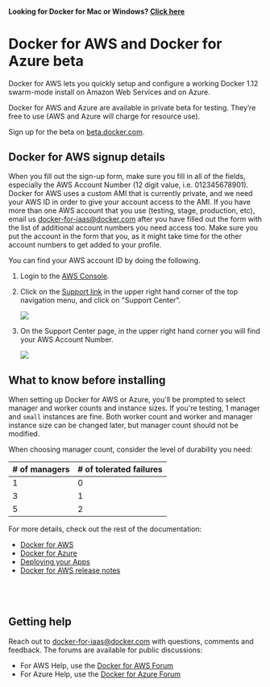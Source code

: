 <!--[metadata]>
+++
title = "Docker for AWS and Azure"
description = "Docker for AWS and Azure"
keywords = ["iaas, aws, azure"]
[menu.iaas]
identifier="docs"
name = "Getting Started"
weight="1"
+++
<![end-metadata]-->

#### Looking for Docker for Mac or Windows? <a href="https://docs.docker.com/" target="_blank">Click here</a>

# Docker for AWS and Docker for Azure beta

Docker for AWS lets you quickly setup and configure a working Docker 1.12 swarm-mode install on Amazon Web Services and on Azure.

Docker for AWS and Azure are available in private beta for testing. They’re free to use (AWS and Azure will charge for resource use).

Sign up for the beta on [beta.docker.com](https://beta.docker.com/).

## Docker for AWS signup details

When you fill out the sign-up form, make sure you fill in all of the fields, especially the AWS Account Number (12 digit value, i.e. 012345678901). Docker for AWS uses a custom AMI that is currently private, and we need your AWS ID in order to give your account access to the AMI. If you have more than one AWS account that you use (testing, stage, production, etc), email us <docker-for-iaas@docker.com> after you have filled out the form with the list of additional account numbers you need access too. Make sure you put the account in the form that you, as it might take time for the other account numbers to get added to your profile.

You can find your AWS account ID by doing the following.

1. Login to the [AWS Console](https://console.aws.amazon.com/console/home).
2. Click on the [Support link](https://console.aws.amazon.com/support/home?region=us-east-1#/) in the upper right hand corner of the top navigation menu, and click on "Support Center".

    <img src="/img/aws/aws_support_center_link.png">

3. On the Support Center page, in the upper right hand corner you will find your AWS Account Number.

    <img src="/img/aws/aws_account_number.png">

## What to know before installing

When setting up Docker for AWS or Azure, you'll be prompted to select manager and worker counts and instance sizes. If you're testing, 1 manager and `small` instances are fine. Both worker count and worker and manager instance size can be changed later, but manager count should not be modified.

When choosing manager count, consider the level of durability you need:

| # of managers  | # of tolerated failures |
| ------------- | ------------- |
| 1  | 0  |
| 3  | 1  |
| 5  | 2  |

For more details, check out the rest of the documentation:

 * [Docker for AWS](aws.md)
 * [Docker for Azure](azure.md)
 * [Deploying your Apps](deploy.md)
 * [Docker for AWS release notes](aws-release-notes.md)

<p style="margin-bottom:50px">&nbsp;</p>

## Getting help

Reach out to <docker-for-iaas@docker.com> with questions, comments and feedback. The forums are available for public discussions:

* For AWS Help, use the [Docker for AWS Forum](https://forums.docker.com/c/docker-for-aws)
* For Azure Help, use the [Docker for Azure Forum](https://forums.docker.com/c/docker-for-azure)

